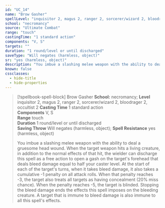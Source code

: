 ```yaml
---
id: "UC_14"
name: "Brow Gasher"
spellLevel: "inquisitor 2, magus 2, ranger 2, sorcerer/wizard 2, bloodrager 2, occultist 2"
school: "necromancy"
source: "Ultimate Combat"
range: "touch"
castingTime: "1 standard action"
components: "V, S"
targets: ""
duration: "1 round/level or until discharged"
saveType: "Will negates (harmless, object)"
sr: "yes (harmless, object)"
description: "You imbue a slashing melee weapon with the ability to deal a gruesome head wound. When the target weapon hits a living creature, in addition to the normal effects of that hit, the wielder can discharge this spell as a free action to open a gash on the target's forehead that deals bleed damage equal to half your caster level. At the start of each of the target's turns, when it takes bleed damage, it also takes a cumulative -1 penalty on all attack rolls. When that penalty reaches -3, the target also treats all targets as having concealment (20% miss chance). When the penalty reaches -5, the target is blinded. Stopping the bleed damage ends the effects this spell imposes on the bleeding creature. A target that is immune to bleed damage is also immune to all this spell's effects."
known: false
cssclasses:
  - hide-title
  - hide-properties
---
```


> [!spellbook-spell-block] Brow Gasher
> **School:** necromancy; **Level** inquisitor 2, magus 2, ranger 2, sorcerer/wizard 2, bloodrager 2, occultist 2
> **Casting Time** 1 standard action  
> **Components** V, S  
> **Range** touch  
> **Duration** 1 round/level or until discharged  
> **Saving Throw** Will negates (harmless, object); **Spell Resistance** yes (harmless, object)
> 
> You imbue a slashing melee weapon with the ability to deal a gruesome head wound. When the target weapon hits a living creature, in addition to the normal effects of that hit, the wielder can discharge this spell as a free action to open a gash on the target's forehead that deals bleed damage equal to half your caster level. At the start of each of the target's turns, when it takes bleed damage, it also takes a cumulative -1 penalty on all attack rolls. When that penalty reaches -3, the target also treats all targets as having concealment (20% miss chance). When the penalty reaches -5, the target is blinded. Stopping the bleed damage ends the effects this spell imposes on the bleeding creature. A target that is immune to bleed damage is also immune to all this spell's effects.